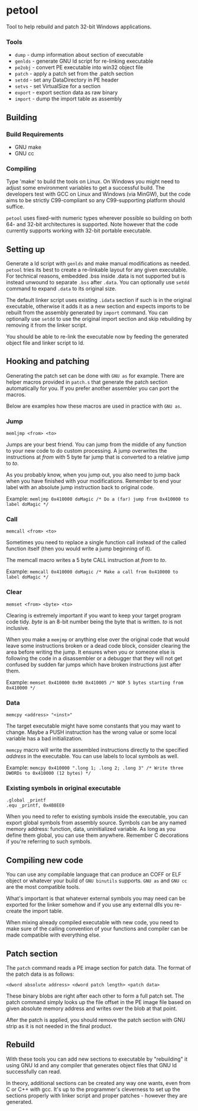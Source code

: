 petool
================================================================================

Tool to help rebuild and patch 32-bit Windows applications.

### Tools

 - `dump`   - dump information about section of executable
 - `genlds` - generate GNU ld script for re-linking executable
 - `pe2obj` - convert PE executable into win32 object file
 - `patch`  - apply a patch set from the .patch section
 - `setdd`  - set any DataDirectory in PE header
 - `setvs`  - set VirtualSize for a section
 - `export` - export section data as raw binary
 - `import` - dump the import table as assembly

Building
--------------------------------------------------------------------------------

### Build Requirements

 - GNU make
 - GNU cc

### Compiling

Type 'make' to build the tools on Linux. On Windows you might need to adjust
some environment variables to get a successful build. The developers test with
GCC on Linux and Windows (via MinGW), but the code aims to be strictly
C99-compliant so any C99-supporting platform should suffice.

`petool` uses fixed-with numeric types wherever possible so building on both 64-
and 32-bit architectures is supported. Note however that the code currently
supports working with 32-bit portable executable.

Setting up
--------------------------------------------------------------------------------

Generate a ld script with `genlds` and make manual modifications as needed.
`petool` tries its best to create a re-linkable layout for any given executable.
For technical reasons, embedded .bss inside .data is not supported but is
instead unwound to separate `.bss` after `.data`. You can optionally use `setdd`
command to expand `.data` to its original size.

The default linker script uses existing `.idata` section if such is in the
original executable, otherwise it adds it as a new section and expects imports
to be rebuilt from the assembly generated by `import` command. You can
optionally use `setdd` to use the original import section and skip rebuilding by
removing it from the linker script.

You should be able to re-link the executable now by feeding the generated object
file and linker script to ld.

Hooking and patching
--------------------------------------------------------------------------------

Generating the patch set can be done with `GNU as` for example. There are helper
macros provided in `patch.s` that generate the patch section automatically for
you. If you prefer another assembler you can port the macros.

Below are examples how these macros are used in practice with `GNU as`.

### Jump

    memljmp <from> <to>

Jumps are your best friend. You can jump from the middle of any function to your
new code to do custom processing. A jump overwrites the instructions at
_from_ with 5 byte far jump that is converted to a relative jump to _to_.

As you probably know, when you jump out, you also need to jump back when you have
finished with your modifications. Remember to end your label with an absolute
jump instruction back to original code.

Example: `memljmp 0x410000 doMagic /* Do a (far) jump from 0x410000 to label doMagic */`

### Call

    memcall <from> <to>

Sometimes you need to replace a single function call instead of the called
function itself (then you would write a jump beginning of it).

The memcall macro writes a 5 byte CALL instruction at _from_ to _to_.

Example: `memcall 0x410000 doMagic /* Make a call from 0x410000 to label doMagic */`

### Clear

    memset <from> <byte> <to>

Clearing is extremely important if you want to keep your target program code
tidy. _byte_ is an 8-bit number being the byte that is written. _to_ is
not inclusive.

When you make a `memjmp` or anything else over the original code that would leave
some instructions broken or a dead code block, consider clearing the area before
writing the jump. It ensures when you or someone else is following the code in
a disassembler or a debugger that they will not get confused by sudden far
jumps which have broken instructions just after them.

Example: `memset 0x410000 0x90 0x410005 /* NOP 5 bytes starting from 0x410000 */`

### Data

    memcpy <address> "<inst>"

The target executable might have some constants that you may want to change.
Maybe a PUSH instruction has the wrong value or some local variable has a bad
initialization.

`memcpy` macro will write the assembled instructions directly to the specified
_address_ in the executable. You can use labels to local symbols as well.

Example: `memcpy 0x410000 ".long 1; .long 2; .long 3" /* Write three DWORDs to 0x410000 (12 bytes) */`

### Existing symbols in original executable

    .global _printf
    .equ _printf, 0x4B8EE0

When you need to refer to existing symbols inside the executable, you can export
global symbols from assembly source. Symbols can be any named memory address:
function, data, uninitialized variable. As long as you define them global, you can
use them anywhere. Remember C decorations if you're referring to such symbols.

Compiling new code
--------------------------------------------------------------------------------

You can use any compilable language that can produce an COFF or ELF object or
whatever your build of `GNU binutils` supports. `GNU as` and `GNU cc` are the
most compatible tools.

What's important is that whatever external symbols you may need can be exported
for the linker somehow and if you use any external dlls you re-create the
import table.

When mixing already compiled executable with new code, you need to make sure of
the calling convention of your functions and compiler can be made compatible
with everything else.

Patch section
--------------------------------------------------------------------------------

The `patch` command reads a PE image section for patch data. The format of the
patch data is as follows:

    <dword absolute address> <dword patch length> <patch data>

These binary blobs are right after each other to form a full patch set. The
patch command simply looks up the file offset in the PE image file based on
given absolute memory address and writes over the blob at that point.

After the patch is applied, you should remove the patch section with GNU strip
as it is not needed in the final product.

Rebuild
--------------------------------------------------------------------------------

With these tools you can add new sections to executable by "rebuilding" it using
GNU ld and any compiler that generates object files that GNU ld successfully can
read.

In theory, additional sections can be created any way one wants, even from C or
C++ with gcc. It's up to the programmer's cleverness to set up the sections
properly with linker script and proper patches - however they are generated.
